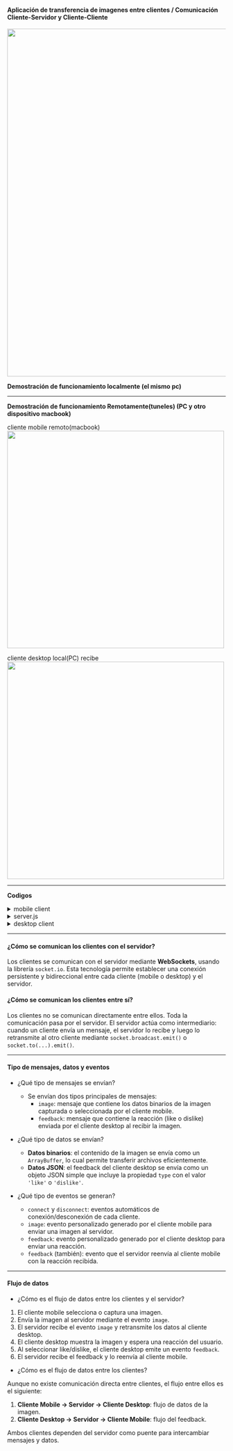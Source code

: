 #### Aplicación de transferencia de imagenes entre clientes / Comunicación Cliente-Servidor y Cliente-Cliente

<img src="https://i.imgur.com/gdhyKrf.gif" width="800">

**Demostración de funcionamiento localmente (el mismo pc)**

---

**Demostración de funcionamiento Remotamente(tuneles) (PC y otro dispositivo macbook)**

cliente mobile remoto(macbook)
<img src="https://github.com/user-attachments/assets/96612bd4-83f9-4514-93b0-be75f95096ff" width="500">

cliente desktop local(PC) recibe
<img src="https://i.imgur.com/mgjXpJu.gif" width="500">

---

**Codigos**

<details>
  <summary>mobile client</summary>

<details>
  <summary>mobile index.html</summary>

```html
<!DOCTYPE html>
<html lang="en">
<head>
  <meta charset="UTF-8">
  <title>Mobile Client</title>
  <style>
    body { font-family: sans-serif; text-align: center; padding: 20px; }
    #preview { max-width: 100%; max-height: 300px; margin: 10px 0; }
    video { width: 100%; max-width: 300px; }
    button { margin: 5px; padding: 10px 20px; }
  </style>
</head>
<body>

  <h2>Enviar imagen</h2>

  <input type="file" accept="image/*" id="fileInput"><br>

  <button id="openCamera">Usar cámara</button><br>

  <video id="video" autoplay playsinline hidden></video><br>
  <canvas id="canvas" hidden></canvas>

  <img id="preview" src="" alt="Vista previa"><br>

  <button id="sendBtn" disabled>Enviar</button>
  <button id="discardBtn" disabled>Eliminar imagen</button>

  <p id="feedbackResult" style="font-size: 18px; margin-top: 20px;"></p>


  <script src="/socket.io/socket.io.js"></script>
  <script src="sketch.js"></script>

</body>
</html>

```
---
</details>

<details>
  <summary>mobile sketch.js</summary>

```js
const socket = io();

const fileInput = document.getElementById('fileInput');
const openCameraBtn = document.getElementById('openCamera');
const sendBtn = document.getElementById('sendBtn');
const discardBtn = document.getElementById('discardBtn');
const preview = document.getElementById('preview');
const video = document.getElementById('video');
const canvas = document.getElementById('canvas');

let currentImageBlob = null;
let stream = null;

// Seleccionar imagen desde archivos
fileInput.addEventListener('change', () => {
    const file = fileInput.files[0];
    if (file && file.type.startsWith('image/')) {
        const reader = new FileReader();
        reader.onload = (e) => {
            preview.src = e.target.result;
            preview.hidden = false;
            currentImageBlob = dataURLtoBlob(e.target.result);
            enableButtons();
        };
        reader.readAsDataURL(file);
    }
});

// Usar cámara
openCameraBtn.addEventListener('click', async () => {
    stream = await navigator.mediaDevices.getUserMedia({ video: true });
    video.srcObject = stream;
    video.hidden = false;

    const captureBtn = document.createElement('button');
    captureBtn.textContent = 'Capturar foto';
    document.body.appendChild(captureBtn);

    captureBtn.onclick = () => {
        canvas.width = video.videoWidth;
        canvas.height = video.videoHeight;
        canvas.getContext('2d').drawImage(video, 0, 0);

        const dataURL = canvas.toDataURL('image/png');
        preview.src = dataURL;
        preview.hidden = false;
        currentImageBlob = dataURLtoBlob(dataURL);

        video.hidden = true;
        stream.getTracks().forEach(track => track.stop());
        document.body.removeChild(captureBtn);
        enableButtons();
    };
});

// Enviar imagen
sendBtn.addEventListener('click', () => {
    if (currentImageBlob) {
        const reader = new FileReader();
        reader.onload = () => {
            // Mostrar mensaje de "esperando feedback"
            document.getElementById('feedbackResult').innerText = "⌛ Esperando feedback...";
            socket.emit('image', reader.result);
            alert("Imagen enviada correctamente");
            resetState();
        };
        reader.readAsArrayBuffer(currentImageBlob);
    }
});

// Eliminar imagen
discardBtn.addEventListener('click', () => {
    resetState();
});

function enableButtons() {
    sendBtn.disabled = false;
    discardBtn.disabled = false;
}

function resetState() {
    preview.src = '';
    preview.hidden = true;
    currentImageBlob = null;
    sendBtn.disabled = true;
    discardBtn.disabled = true;
    fileInput.value = '';
}

function dataURLtoBlob(dataURL) {
    const byteString = atob(dataURL.split(',')[1]);
    const mimeString = dataURL.split(',')[0].split(':')[1].split(';')[0];

    const ab = new ArrayBuffer(byteString.length);
    const ia = new Uint8Array(ab);
    for (let i = 0; i < byteString.length; i++) {
        ia[i] = byteString.charCodeAt(i);
    }

    return new Blob([ab], { type: mimeString });
}

socket.on('feedback', (data) => {
    const feedbackText = data.type === 'like' 
        ? '👍 ¡Recibieron tu imagen con agrado!' 
        : '👎 No gustó tu imagen';

    document.getElementById('feedbackResult').innerText = feedbackText;
});

```
</details>

---

</details>

<details>
  <summary>server.js</summary>

```js

const express = require('express');
const http = require('http');
const socketIO = require('socket.io');
const app = express();
const server = http.createServer(app);
const io = socketIO(server);
const port = 3000;

app.use(express.static('public'));

io.on('connection', (socket) => {
    console.log('Client connected');

    // socket.on('message', (message) => {
    //     console.log(`Mensaje recibido => ${message}`);
    //     socket.broadcast.emit('message', message);
    // });

    socket.on('image', (data) => {
        console.log('Image received, broadcasting...');
        socket.broadcast.emit('image', data); // Enviar a todos menos al emisor
    });

    socket.on('feedback', (data) => {
    console.log(`Feedback recibido: ${data.type}`);
    socket.broadcast.emit('feedback', data);
    });

    socket.on('disconnect', () => {
        console.log('Client disconnected');
    });
});

server.listen(port, () => {
    console.log(`Server running at http://localhost:${port}`);
});

```
---
</details>

<details>
  <summary>desktop client</summary>

<details>
  <summary>desktop index.html</summary>

```html
<!DOCTYPE html>
<html lang="en">
<head>
  <meta charset="UTF-8">
  <title>Desktop Receiver</title>
  <style>
    body { font-family: sans-serif; text-align: center; padding: 20px; }
    img { max-width: 90%; max-height: 400px; margin-top: 20px; }
  </style>
</head>
<body>

  <h2>Esperando imagen del cliente móvil...</h2>
  <div id="imageContainer">
    <img id="receivedImage" src="" alt="Imagen recibida">
  </div>
  <div id="feedbackSection" style="margin-top: 20px; display: none;">
  <p>¿Te gustó la imagen?</p>
  <button onclick="sendFeedback('like')">👍 Like</button>
  <button onclick="sendFeedback('dislike')">👎 Dislike</button>
</div>


  <script src="/socket.io/socket.io.js"></script>
  <script src="sketch.js"></script>

</body>
</html>

```
---
</details>

<details>
  <summary>desktop sketch.js</summary>

```js
const socket = io();
const receivedImage = document.getElementById('receivedImage');
const feedbackSection = document.getElementById('feedbackSection');

socket.on('connect', () => {
    console.log('Conectado al servidor');
});

socket.on('image', (arrayBuffer) => {
    console.log('Imagen recibida');
    
    const blob = new Blob([arrayBuffer], { type: 'image/png' });
    const imageUrl = URL.createObjectURL(blob);

    receivedImage.src = imageUrl;
    feedbackSection.style.display = 'block'; // Mostrar opciones de feedback
});

function sendFeedback(type) {
    socket.emit('feedback', { type });
    feedbackSection.style.display = 'none'; // Ocultar después de dar feedback
}

socket.on('disconnect', () => {
    console.log('Desconectado del servidor');
});

```
</details>

---

</details>

---

#### ¿Cómo se comunican los clientes con el servidor?

Los clientes se comunican con el servidor mediante **WebSockets**, usando la librería `socket.io`. Esta tecnología permite establecer una conexión persistente y bidireccional entre cada cliente (mobile o desktop) y el servidor.

#### ¿Cómo se comunican los clientes entre sí?

Los clientes no se comunican directamente entre ellos. Toda la comunicación pasa por el servidor. El servidor actúa como intermediario: cuando un cliente envía un mensaje, el servidor lo recibe y luego lo retransmite al otro cliente mediante `socket.broadcast.emit()` o `socket.to(...).emit()`.

---

#### Tipo de mensajes, datos y eventos

- ¿Qué tipo de mensajes se envían?
  - Se envían dos tipos principales de mensajes:
    - `image`: mensaje que contiene los datos binarios de la imagen capturada o seleccionada por el cliente mobile.
    - `feedback`: mensaje que contiene la reacción (like o dislike) enviada por el cliente desktop al recibir la imagen.

- ¿Qué tipo de datos se envían?
  - **Datos binarios**: el contenido de la imagen se envía como un `ArrayBuffer`, lo cual permite transferir archivos eficientemente.
  - **Datos JSON**: el feedback del cliente desktop se envía como un objeto JSON simple que incluye la propiedad `type` con el valor `'like'` o `'dislike'`.

-  ¿Qué tipo de eventos se generan?
    -  `connect` y `disconnect`: eventos automáticos de conexión/desconexión de cada cliente.
    -  `image`: evento personalizado generado por el cliente mobile para enviar una imagen al servidor.
    -  `feedback`: evento personalizado generado por el cliente desktop para enviar una reacción.
    -  `feedback` (también): evento que el servidor reenvía al cliente mobile con la reacción recibida.

---

#### Flujo de datos

- ¿Cómo es el flujo de datos entre los clientes y el servidor?

1. El cliente mobile selecciona o captura una imagen.
2. Envía la imagen al servidor mediante el evento `image`.
3. El servidor recibe el evento `image` y retransmite los datos al cliente desktop.
4. El cliente desktop muestra la imagen y espera una reacción del usuario.
5. Al seleccionar like/dislike, el cliente desktop emite un evento `feedback`.
6. El servidor recibe el feedback y lo reenvía al cliente mobile.

- ¿Cómo es el flujo de datos entre los clientes?

Aunque no existe comunicación directa entre clientes, el flujo entre ellos es el siguiente:

1. **Cliente Mobile → Servidor → Cliente Desktop**: flujo de datos de la imagen.
2. **Cliente Desktop → Servidor → Cliente Mobile**: flujo del feedback.

Ambos clientes dependen del servidor como puente para intercambiar mensajes y datos.



